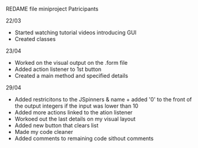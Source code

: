 REDAME file miniproject Patricipants

22/03 
- Started watching tutorial videos introducing GUI
- Created classes 

23/04 
- Worked on the visual output on the .form file 
- Added action listener to 1st button
- Created a main method and specified details

29/04
- Added restricitons to the JSpinners & name + added '0' to the front of the output integers if the input was lower than 10
- Added more actions linked to the ation listener
- Workoed out the last details on my visual layout
- Added new button that clears list
- Made my code cleaner
- Added comments to remaining code sithout comments
